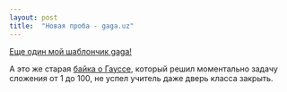 ```yaml
---
layout: post
title:  "Новая проба - gaga.uz"
---
```

[Еще один мой шаблончик gaga!](https://uzundemir.github.io/gaga)


А это же старая [байка о Гауссе](https://betterexplained.com/articles/techniques-for-adding-the-numbers-1-to-100/), который решил моментально задачу сложения от 1 до 100, не успел учитель даже дверь класса закрыть.
